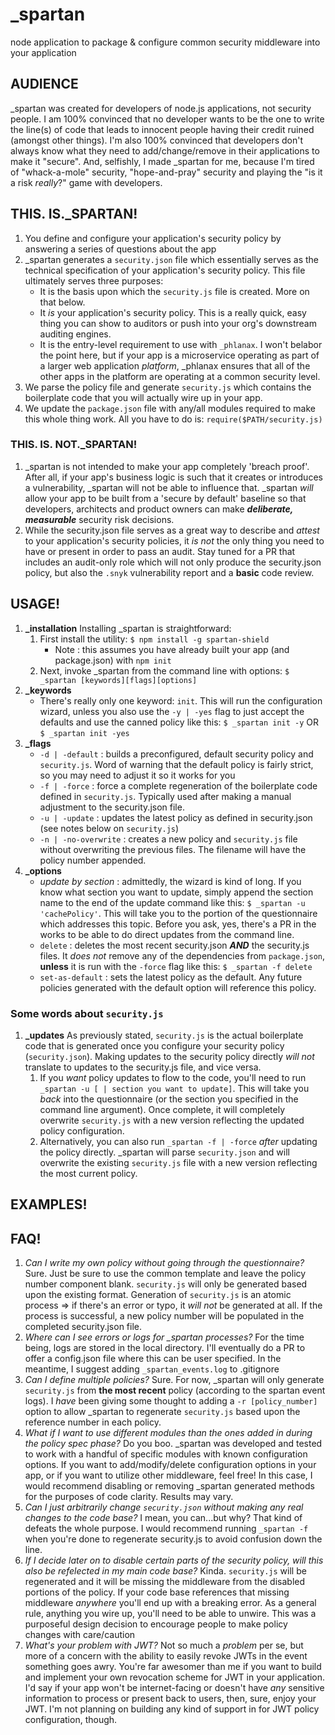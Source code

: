 # \_spartan
node application to package &amp; configure common security middleware into your application

## AUDIENCE
\_spartan was created for developers of node.js applications, not security people. I am 100% convinced that no developer wants to be the one to write the line(s) of code that leads to innocent people having their credit ruined (amongst other things). I'm also 100% convinced that developers don't always know what they need to add/change/remove in their applications to make it "secure". And, selfishly, I made \_spartan for me, because I'm tired of "whack-a-mole" security, "hope-and-pray" security and playing the "is it a risk _really_?" game with developers.

## THIS. IS.\_SPARTAN!
1. You define and configure your application's security policy by answering a series of questions about the app
1. \_spartan generates a `security.json` file which essentially serves as the technical specification of your application's security policy. This file ultimately serves three purposes:
    * It is the basis upon which the `security.js` file is created. More on that below.
    * It _is_ your application's security policy. This is a really quick, easy thing you can show to auditors or push into your org's downstream auditing engines.
    * It is the entry-level requirement to use with `_phlanax`. I won't belabor the point here, but if your app is a microservice operating as part of a larger web application _platform_, \_phlanax ensures that all of the other apps in the platform are operating at a common security level.
1. We parse the policy file and generate `security.js` which contains the boilerplate code that you will actually wire up in your app.
1. We update the `package.json` file with any/all modules required to make this whole thing work. All you have to do is: `require($PATH/security.js)`

### THIS. IS. NOT.\_SPARTAN!
1. \_spartan is not intended to make your app completely 'breach proof'. After all, if your app's business logic is such that it creates or introduces a vulnerability, \_spartan will not be able to influence that. \_spartan _will_ allow your app to be built from a 'secure by default' baseline so that developers, architects and product owners can make _**deliberate, measurable**_ security risk decisions.  
1. While the security.json file serves as a great way to describe and _attest_ to your application's security policies, it _is not_ the only thing you need to have or present in order to pass an audit. Stay tuned for a PR that includes an audit-only role which will not only produce the security.json policy, but also the `.snyk` vulnerability report and a **basic** code review.  

## USAGE!
1. **\_installation**
Installing \_spartan is straightforward:
    1. First install the utility: `$ npm install -g spartan-shield`
       * Note : this assumes you have already built your app (and package.json) with `npm init`
    1. Next, invoke \_spartan from the command line with options: `$ _spartan [keywords][flags][options]`
1. **\_keywords**
    * There's really only one keyword: `init`. This will run the configuration wizard, unless you also use the `-y | -yes` flag to just accept the defaults and use the canned policy like this: `$ _spartan init -y` OR `$ _spartan init -yes`
1. **\_flags**
    * `-d | -default` : builds a preconfigured, default security policy and `security.js`. Word of warning that the default policy is fairly strict, so you may need to adjust it so it works for you
    * `-f | -force` : force a complete regeneration of the boilerplate code defined in `security.js`. Typically used after making a manual adjustment to the security.json file.
    * `-u | -update` : updates the latest policy as defined in security.json (see notes below on `security.js`)
    * `-n | -no-overwrite` : creates a new policy and `security.js` file without overwriting the previous files. The filename will have the policy number appended.
1. **\_options**
    * _update by section_ : admittedly, the wizard is kind of long. If you know what section you want to update, simply append the section name to the end of the update command like this: `$ _spartan -u 'cachePolicy'`. This will take you to the portion of the questionnaire which addresses this topic. Before you ask, yes, there's a PR in the works to be able to do direct updates from the command line.
    * `delete` : deletes the most recent security.json _**AND**_ the security.js files. It _does not_ remove any of the dependencies from `package.json`, **unless** it is run with the `-force` flag like this: `$ _spartan -f delete`
    * `set-as-default` : sets the latest policy as the default. Any future policies generated with the default option will reference this policy.

### Some words about `security.js`
1. **\_updates** As previously stated, `security.js` is the actual boilerplate code that is generated once you configure your security policy (`security.json`). Making updates to the security policy directly _will not_ translate to updates to the security.js file, and vice versa.
    1. If you _want_ policy updates to flow to the code, you'll need to run `_spartan -u [ | section you want to update]`. This will take you _back_ into the questionnaire (or the section you specified in the command line argument). Once complete, it will completely overwrite `security.js` with a new version reflecting the updated policy configuration.
    1. Alternatively, you can also run `_spartan -f | -force` _after_ updating the policy directly. \_spartan will parse `security.json` and will overwrite the existing `security.js` file with a new version reflecting the most current policy.

## EXAMPLES!

## FAQ!
1. _Can I write my own policy without going through the questionnaire?_
Sure. Just be sure to use the common template and leave the policy number component blank. `security.js` will only be generated based upon the existing format. Generation of `security.js` is an atomic process => if there's an error or typo, it _will not_ be generated at all. If the process is successful, a new policy number will be populated in the completed security.json file.
1. _Where can I see errors or logs for \_spartan processes?_
For the time being, logs are stored in the local directory. I'll eventually do a PR to offer a config.json file where this can be user specified. In the meantime, I suggest adding `_spartan_events.log` to .gitignore
1. _Can I define multiple policies?_
Sure. For now, \_spartan will only generate `security.js` from **the most recent** policy (according to the spartan event logs). I _have_ been giving some thought to adding a `-r [policy_number]` option to allow \_spartan to regenerate `security.js` based upon the reference number in each policy.
1. _What if I want to use different modules than the ones added in during the policy spec phase?_
Do you boo. \_spartan was developed and tested to work with a handful of specific modules with known configuration options. If you want to add/modify/delete configuration options in your app, or if you want to utilize other middleware, feel free! In this case, I would recommend disabling or removing \_spartan generated methods for the purposes of code clarity. Results may vary.
1. _Can I just arbitrarily change `security.json` without making any real changes to the code base?_
I mean, you can...but why? That kind of defeats the whole purpose. I would recommend running `_spartan -f` when you're done to regenerate security.js to avoid confusion down the line.
1. _If I decide later on to disable certain parts of the security policy, will this also be refelected in my main code base?_
Kinda. `security.js` will be regenerated and it will be missing the middleware from the disabled portions of the policy. If your code base references that missing middleware _anywhere_ you'll end up with a breaking error. As a general rule, anything you wire up, you'll need to be able to unwire. This was a purposeful design decision to encourage people to make policy changes with care/caution
1. _What's your problem with JWT?_
Not so much a _problem_ per se, but more of a concern with the ability to easily revoke JWTs in the event something goes awry. You're far awesomer than me if you want to build and implement your own revocation scheme for JWT in your application. I'd say if your app won't be internet-facing or doesn't have _any_ sensitive information to process or present back to users, then, sure, enjoy your JWT. I'm not planning on building any kind of support in for JWT policy configuration, though.
